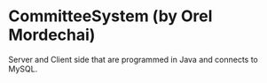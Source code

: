 # CommitteeSystem (by Orel Mordechai)
Server and Client side that are programmed in Java and connects to MySQL. 
